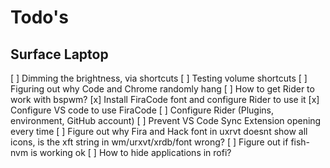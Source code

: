 # Todo's

## Surface Laptop

[ ] Dimming the brightness, via shortcuts
[ ] Testing volume shortcuts
[ ] Figuring out why Code and Chrome randomly hang
[ ] How to get Rider to work with bspwm?
[x] Install FiraCode font and configure Rider to use it
[x] Configure VS code to use FiraCode
[ ] Configure Rider (Plugins, environment, GitHub account)
[ ] Prevent VS Code Sync Extension opening every time
[ ] Figure out why Fira and Hack font in uxrvt doesnt show all icons, is the xft string in wm/urxvt/xrdb/font wrong?
[ ] Figure out if fish-nvm is working ok
[ ] How to hide applications in rofi?
